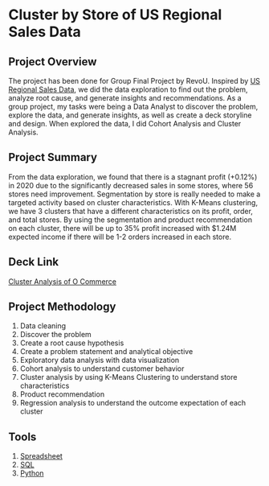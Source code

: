 # **Cluster by Store of US Regional Sales Data**

## Project Overview
The project has been done for Group Final Project by RevoU. Inspired by [US Regional Sales Data](https://data.world/dataman-udit/us-regional-sales-data), we did the data exploration to find out the problem, analyze root cause, and generate insights and recommendations. As a group project, my tasks were being a Data Analyst to discover the problem, explore the data, and generate insights, as well as create a deck storyline and design. When explored the data, I did Cohort Analysis and Cluster Analysis.

## Project Summary
From the data exploration, we found that there is a stagnant profit (+0.12%) in 2020 due to the significantly decreased sales in some stores, where 56 stores need improvement. Segmentation by store is really needed to make a targeted activity based on cluster characteristics. With K-Means clustering, we have 3 clusters that have a different characteristics on its profit, order, and total stores. By using the segmentation and product recommendation on each cluster, there will be up to 35% profit increased with $1.24M expected income if there will be 1-2 orders increased in each store.

## Deck Link
[Cluster Analysis of O Commerce](https://drive.google.com/file/d/1tJrC42f4VveHnWQBkxT4Dx1x_bOemdbB/view)

## Project Methodology
1. Data cleaning
2. Discover the problem
3. Create a root cause hypothesis
4. Create a problem statement and analytical objective
5. Exploratory data analysis with data visualization
6. Cohort analysis to understand customer behavior
7. Cluster analysis by using K-Means Clustering to understand store characteristics
8. Product recommendation
9. Regression analysis to understand the outcome expectation of each cluster

## Tools
1. [Spreadsheet](https://docs.google.com/spreadsheets/d/1cMZ7OSDl1BW9k_8cXEC1uKczAmX1lxEb5YR57lK168A/edit#gid=997216846)<br>
2. [SQL](https://console.cloud.google.com/bigquery?sq=113264810651:e78b5e323c9d4d4bb2f89c9b53388189&project=fresh-electron-377104&ws=!1m4!1m3!8m2!1s113264810651!2se78b5e323c9d4d4bb2f89c9b53388189) <br>
3. [Python](https://colab.research.google.com/drive/1wAEOmFWuJwVWXh5gCqvTqsVs9o3-4YDL#scrollTo=BLfKG2bXK5ao) <br>
